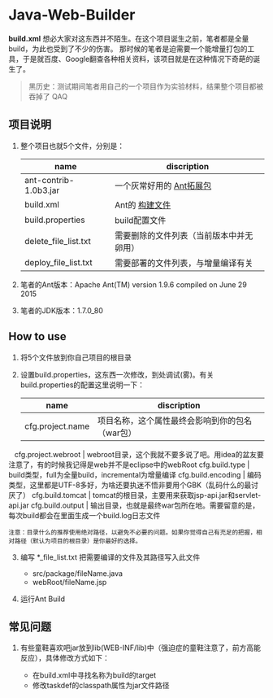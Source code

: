 # Java-Web-Builder
**build.xml** 想必大家对这东西并不陌生。在这个项目诞生之前，笔者都是全量build，为此也受到了不少的伤害。
那时候的笔者是迫需要一个能增量打包的工具，于是就百度、Google翻查各种相关资料，该项目就是在这种情况下奇葩的诞生了。

> 黑历史：测试期间笔者用自己的一个项目作为实验材料，结果整个项目都被吞掉了 QAQ

## 项目说明
1.  整个项目也就5个文件，分别是：
    
    name         | discription
    ------------ | -------------
    ant-contrib-1.0b3.jar  | 一个灰常好用的 [Ant拓展包](http://ant-contrib.sourceforge.net/)
    build.xml              | Ant的 [构建文件](http://ant.apache.org/) 
    build.properties       | build配置文件
    delete\_file\_list.txt | 需要删除的文件列表（当前版本中并无卵用）
    deploy\_file\_list.txt | 需要部署的文件列表，与增量编译有关
    
2.  笔者的Ant版本：Apache Ant(TM) version 1.9.6 compiled on June 29 2015

3.  笔者的JDK版本：1.7.0_80

## How to use
1.  将5个文件放到你自己项目的根目录

2.  设置build.properties，这东西一次修改，到处调试(雾)。有关build.properties的配置这里说明一下：

    name         | discription
    ------------ | -------------
    cfg.project.name   | 项目名称，这个属性最终会影响到你的包名（war包）
    cfg.project.webroot | webroot目录，这个我就不要多说了吧。用idea的盆友要注意了，有的时候我记得是web并不是eclipse中的webRoot
    cfg.build.type     | build类型，full为全量build，incremental为增量编译
    cfg.build.encoding | 编码类型，这里都是UTF-8多好，为啥还要执迷不悟非要用个GBK（乱码什么的最讨厌了）
    cfg.build.tomcat   | tomcat的根目录，主要用来获取jsp-api.jar和servlet-api.jar
    cfg.build.output   | 输出目录，也就是最终war包所在地。需要留意的是，每次build都会在里面生成一个build.log日志文件
    
    注意：目录什么的推荐使用绝对路径，以避免不必要的问题。如果你觉得自己有充足的把握，相对路径（默认为项目的根目录）是你最好的选择。

3.  编写 \*\_file_list.txt 把需要编译的文件及其路径写入此文件

    - src/package/fileName.java
    - webRoot/fileName.jsp

4.  运行Ant Build
  
## 常见问题
1. 有些童鞋喜欢吧jar放到lib(WEB-INF/lib)中（强迫症的童鞋注意了，前方高能反应），具体修改方式如下：

    - 在build.xml中寻找名称为build的target
    - 修改taskdef的classpath属性为jar文件路径
